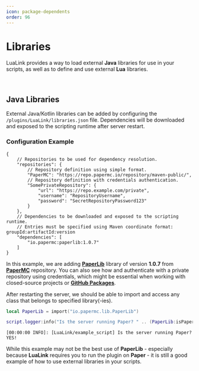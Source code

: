 ```yaml
---
icon: package-dependents
order: 96
---
```


# Libraries
LuaLink provides a way to load external **Java** libraries for use in your scripts, as well as to define and use external **Lua** libraries.

<br />

<!--
## Lua Libraries
External Lua libraries can be added by creating or copying files to the `/plugins/LuaLink/libs/` folder.

==- Example Lua Library
```lua **/plugins/LuaLink/libs/example_library/main.lua**
Counter = {}

-- Creates a new Counter instance.
function Counter.new()
    local self = setmetatable({}, {__index = Counter})
    self.count = 0
    return self
end

-- Increments the counter by one.
function Counter:increment()
    self.count = self.count + 1
end

-- Decrements the counter by one.
function Counter:decrement()
    self.count = self.count - 1
end

-- Returns the current counter value.
function Counter:get()
    return self.count
end
```
==-

This is an example of a Counter class that allows you to increment, decrement, and get the current value of a counter.

Now, if you want to use this class in your script, you can import it using the `require` keyword.

```lua /plugins/LuaLink/scripts/example_script/main.lua
local Counter = require("example_library")

script:onLoad(function()
    -- Creating a new instance of the Counter class.
    local counter = Counter:new()
    -- Incrementing the counter three times.
    counter:increment()
    counter:increment()
    counter:increment()
    -- Printing current value of the counter to the console.
    script.logger:info(counter:get() .. " is the current value of the counter.")
end)
```

<br />

-->

## Java Libraries
External Java/Kotlin libraries can be added by configuring the `/plugins/LuaLink/libraries.json` file. Dependencies will be downloaded and exposed to the scripting runtime after server restart.

### Configuration Example
```json5 /plugins/LuaLink/libraries.json
{
    // Repositories to be used for dependency resolution.
    "repositories": {
        // Repository definition using simple format.
        "PaperMC": "https://repo.papermc.io/repository/maven-public/",
        // Repository definition with credentials authentication.
        "SomePrivateRepository": {
            "url": "https://repo.example.com/private",
            "username": "RepositoryUsername",
            "password": "SecretRepositoryPassword123"
        }
    },
    // Dependencies to be downloaded and exposed to the scripting runtime.
    // Entries must be specified using Maven coordinate format: groupId:artifactId:version
    "dependencies": [
        "io.papermc:paperlib:1.0.7"
    ]
}
```

In this example, we are adding **[PaperLib](https://github.com/PaperMC/PaperLib)** library of version **1.0.7** from **[PaperMC](https://repo.papermc.io/repository/maven-public/)** repository. You can also see how and authenticate with a private repository using credentials, which might be essential when working with closed-source projects or **[GitHub Packages](https://docs.github.com/en/packages/working-with-a-github-packages-registry/working-with-the-apache-maven-registry)**.

After restarting the server, we should be able to import and access any class that belongs to specified library(-ies).

```lua /plugins/LuaLink/scripts/example_script/main.lua
local PaperLib = import("io.papermc.lib.PaperLib")

script.logger:info("Is the server running Paper? " .. (PaperLib:isPaper() and "YES" or "NO") .. "!")
```
```log Console Output
[00:00:00 INFO]: [LuaLink/example_script] Is the server running Paper? YES!
```
While this example may not be the best use of **PaperLib** - especially because **LuaLink** requires you to run the plugin on **Paper** - it is still a good example of how to use external libraries in your scripts.
